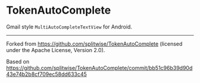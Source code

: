 # TokenAutoComplete

Gmail style `MultiAutoCompleteTextView` for Android.

---

Forked from https://github.com/splitwise/TokenAutoComplete (licensed under the Apache License, Version 2.0).

Based on https://github.com/splitwise/TokenAutoComplete/commit/bb51c96b39d90d43e74b2b8cf709ec58dd633c45
